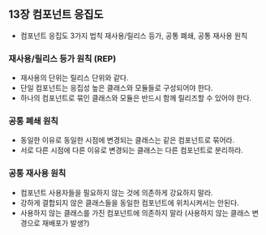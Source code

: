 ## 13장 컴포넌트 응집도
- 컴포넌트 응집도 3가지 법칙 재사용/릴리스 등가, 공통 폐쇄, 공통 재사용 원칙

### 재사용/릴리스 등가 원칙 (REP)
- 재사용의 단위는 릴리스 단위와 같다.
- 단일 컴포넌트는 응집성 높은 클래스와 모듈들로 구성되어야 한다. 
- 하나의 컴포넌트로 묶인 클래스와 모듈은 반드시 함께 릴리즈할 수 있어야 한다. 

### 공통 폐쇄 원칙
- 동일한 이유로 동일한 시점에 변경되는 클래스는 같은 컴포넌트로 묶어라.
- 서로 다른 시점에 다른 이유로 변경되는 클래스는 다른 컴포넌트로 분리하라.

### 공통 재사용 원칙
- 컴포넌트 사용자들을 필요하지 않는 것에 의존하게 강요하지 말라.
- 강하게 결합되지 않은 클래스들을 동일한 컴포넌트에 위치시켜서는 안된다.
- 사용하지 않는 클래스를 가진 컴포넌트에 의존하지 말라 (사용하지 않는 클래스 변경으로 재배포가 발생?)